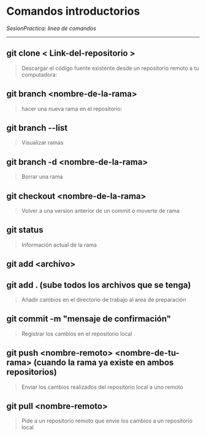 # Comandos introductorios
*SesionPractica: linea de comandos*
***
## git clone \< Link-del-repositorio \>
> Descargar el código fuente existente desde un repositorio remoto a tu computadora: 

## git branch \<nombre-de-la-rama\>
> hacer una nueva rama en el repositorio: 

## git branch --list
> Visualizar ramas

## git branch -d \<nombre-de-la-rama\>
> Borrar una rama

## git checkout \<nombre-de-la-rama\>
> Volver a una version anterior de un commit o moverte de rama

## git status
> Información actual de la rama

## git add \<archivo\>
## git add . (sube todos los archivos que se tenga)
> Añadir cambios en el directorio de trabajo al area de preparación

## git commit -m "mensaje de confirmación"
> Registrar los cambios en el repositorio local

## git push \<nombre-remoto\> \<nombre-de-tu-rama\> (cuando la rama ya existe en ambos repositorios)
> Enviar los cambios realizados del repositorio local a uno remoto

## git pull \<nombre-remoto\>
> Pide a un repositorio remoto que envie los cambios a un repositorio local 

